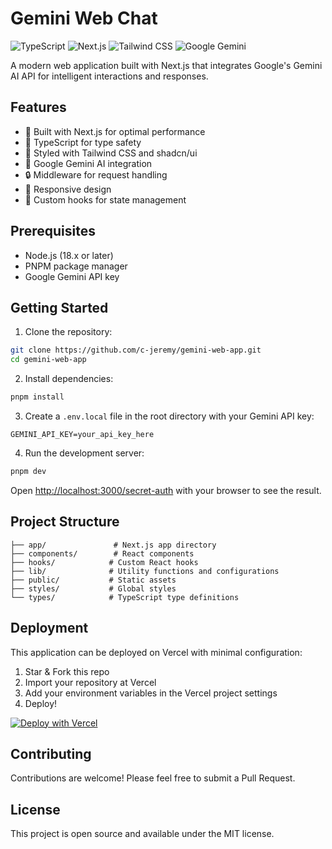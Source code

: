 # Gemini Web Chat

![TypeScript](https://img.shields.io/badge/TypeScript-007ACC?style=for-the-badge&logo=typescript&logoColor=white)
![Next.js](https://img.shields.io/badge/Next.js-000000?style=for-the-badge&logo=next.js&logoColor=white)
![Tailwind CSS](https://img.shields.io/badge/Tailwind_CSS-38B2AC?style=for-the-badge&logo=tailwind-css&logoColor=white)
![Google Gemini](https://img.shields.io/badge/Gemini-4285F4?style=for-the-badge&logo=google&logoColor=white)

A modern web application built with Next.js that integrates Google's Gemini AI API for intelligent interactions and responses.

## Features

- 🚀 Built with Next.js for optimal performance
- 💎 TypeScript for type safety
- 🎨 Styled with Tailwind CSS and shadcn/ui
- 🤖 Google Gemini AI integration
- 🔒 Middleware for request handling
- 📱 Responsive design
- 🎯 Custom hooks for state management

## Prerequisites

- Node.js (18.x or later)
- PNPM package manager
- Google Gemini API key

## Getting Started

1. Clone the repository:
```bash
git clone https://github.com/c-jeremy/gemini-web-app.git
cd gemini-web-app
```

2. Install dependencies:
```bash
pnpm install
```

3. Create a `.env.local` file in the root directory with your Gemini API key:
```env
GEMINI_API_KEY=your_api_key_here
```

4. Run the development server:
```bash
pnpm dev
```

Open [http://localhost:3000/secret-auth](http://localhost:3000/secret-auth) with your browser to see the result.

## Project Structure

```
├── app/               # Next.js app directory
├── components/        # React components
├── hooks/            # Custom React hooks
├── lib/              # Utility functions and configurations
├── public/           # Static assets
├── styles/           # Global styles
└── types/            # TypeScript type definitions
```

## Deployment

This application can be deployed on Vercel with minimal configuration:

1. Star & Fork this repo
2. Import your repository at Vercel
3. Add your environment variables in the Vercel project settings
4. Deploy!

[![Deploy with Vercel](https://vercel.com/button)](https://vercel.com/new/clone?repository-url=https%3A%2F%2Fgithub.com%2Fc-jeremy%2Fgemini-web-app)

## Contributing

Contributions are welcome! Please feel free to submit a Pull Request.

## License

This project is open source and available under the MIT license.

